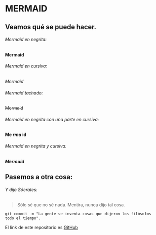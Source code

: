 # MERMAID

## Veamos qué se puede hacer.

###### Mermaid en negrita:

**Mermaid**

###### Mermaid en cursiva:

*Mermaid*

###### Mermaid tachado:

~~Mermaid~~

###### Mermaid en negrita con una parte en cursiva:

**Me _rma_ id**

###### Mermaid en negrita y cursiva:

***Mermaid***

## Pasemos a otra cosa:

###### Y dijo Sócrates:

>Sólo sé que no sé nada. Mentira, nunca dijo tal cosa.




```
git commit -m "La gente se inventa cosas que dijeron los filósofos todo el tiempo".
```



El link de este repositorio es [GitHub](https://github.com/JayBGB/mermaid/edit/main/README.md)
